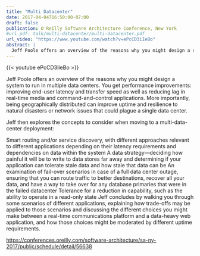 ```yaml
---
title: "Multi Datacenter"
date: 2017-04-04T16:50:00-07:00
draft: false
publication: O'Reilly Software Architecture Conference, New York
#url_pdf: talk/multi-datacenter/multi-datacenter.pdf
url_video: "https://www.youtube.com/watch?v=ePcCD3iIeBo"
abstract: |
  Jeff Poole offers an overview of the reasons why you might design a system to run in multiple data centers. You get performance improvements: improving end-user latency and transfer speed as well as reducing lag in real-time media and command-and-control applications. More importantly, being geographically distributed can improve uptime and resilience to natural disasters or network issues that could plague a single data center.
---
```

  
{{< youtube ePcCD3iIeBo >}}
  
Jeff Poole offers an overview of the reasons why you might design a system to run in multiple data centers. You get performance improvements: improving end-user latency and transfer speed as well as reducing lag in real-time media and command-and-control applications. More importantly, being geographically distributed can improve uptime and resilience to natural disasters or network issues that could plague a single data center.

Jeff then explores the concepts to consider when moving to a multi-data-center deployment:

Smart routing and/or service discovery, with different approaches relevant to different applications depending on their latency requirements and dependencies on data within the system
A data strategy—deciding how painful it will be to write to data stores far away and determining if your application can tolerate stale data and how stale that data can be
An examination of fail-over scenarios in case of a full data center outage, ensuring that you can route traffic to better destinations, recover all your data, and have a way to take over for any database primaries that were in the failed datacenter
Tolerance for a reduction in capability, such as the ability to operate in a read-only state
Jeff concludes by walking you through some scenarios of different applications, explaining how trade-offs may be applied to those scenarios and discussing the different choices you might make between a real-time communications platform and a data-heavy web application, and how those choices might be moderated by different uptime requirements.


https://conferences.oreilly.com/software-architecture/sa-ny-2017/public/schedule/detail/56638

